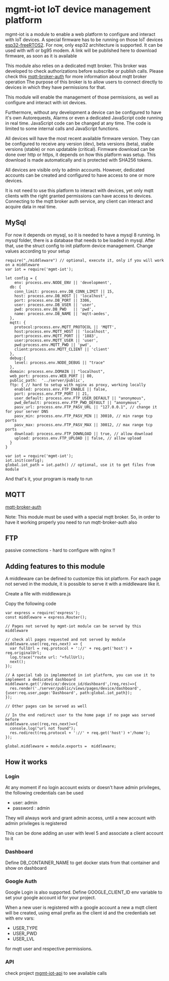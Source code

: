 
# mgmt-iot IoT device management platform

mgmt-iot is a module to enable a web platform to configure and interact with IoT devices.
A special firmware has to be running on those IoT devices [esp32-freeRTOS2](https://github.com/zimbora/esp32-freeRTOS2).
For now, only esp32 architecture is supported.
It can be used with wifi or bg95 modem.
A link will be published here to download firmware, as soon as it is available

This module also relies on a dedicated mqtt broker.
This broker was developed to check authorizations before subscribe or publish calls.
Please check this [mqtt-broker-auth](https://github.com/zimbora/mqtt-broker-auth) for more information about mqtt broker operation
The purpose of this broker is to allow users to connect directly to devices in which they have permissions for that.

This module will enable the management of those permissions, as well as configure and interact with iot devices.

Furthermore, without any development a device can be configured to have it's own Autorequests, Alarms or even a dedicated JavaScript code running in real time.
JavaScript code can be changed at any time. The code is limited to some internal calls and JavaScript functions.

All devices will have the most recent available firmware version. They can be configured to receive any version (dev), beta versions (beta), stable versions (stable) or non updatable (critical).
Firmware download can be done over http or https, it depends on how this platform was setup. This download is made automatically and is protected with SHA256 tokens.

All devices are visible only to admin accounts. However, dedicated accounts can be created and configured to have access to one or more devices.

It is not need to use this platform to interact with devices, yet only mqtt clients with the right granted permissions can have access to devices.
Connecting to the mqtt broker auth service, any client can interact and acquire data in real time.

## MySql

For now it depends on mysql, so it is needed to have a mysql 8 running.
In mysql folder, there is a database that needs to be loaded in mysql.
After that, use the struct config to init platform device management.
Change values according to your setup

```
require("./middleware") // optional, execute it, only if you will work on a middleware
var iot = require('mgmt-iot');

let config = {
    env: process.env.NODE_ENV || 'development',
  db: {
    conn_limit: process.env.DB_CONN_LIMIT || 15,
    host: process.env.DB_HOST || 'localhost',
    port: process.env.DB_PORT || 3306,
    user: process.env.DB_USER || 'user',
    pwd: process.env.DB_PWD   || 'pwd',
    name: process.env.DB_NAME || 'mqtt-aedes',
  },
  mqtt: {
    protocol:process.env.MQTT_PROTOCOL || 'MQTT',
    host:process.env.MQTT_HOST || 'localhost',
    port:process.env.MQTT_PORT || '1883',
    user:process.env.MQTT_USER || 'user',
    pwd:process.env.MQTT_PWD || 'pwd',
    client:process.env.MQTT_CLIENT || 'client'
  },
  debug:{
    level: process.env.NODE_DEBUG || "trace"
  },
  domain: process.env.DOMAIN || "localhost",
  web_port: process.env.WEB_PORT || 80,
  public_path:  '../server/public',
  ftp: { // hard to setup with nginx as proxy, working locally
    enabled: process.env.FTP_ENABLE || false,
    port: process.env.FTP_PORT || 21,
    user_default: process.env.FTP_USER_DEFAULT || "anonymous",
    pwd_default: process.env.FTP_PWD_DEFAULT || "anonymous",
    pasv_url: process.env.FTP_PASV_URL || "127.0.0.1", // change it for your server DNS
    pasv_min: process.env.FTP_PASV_MIN || 30010, // min range tcp ports
    pasv_max: process.env.FTP_PASV_MAX || 30012, // max range tcp ports
    download: process.env.FTP_DOWNLOAD || true, // allow download
    upload: process.env.FTP_UPLOAD || false, // allow upload
  }
}

var iot = require('mgmt-iot');
iot.init(config);
global.iot_path = iot.path() // optional, use it to get files from module
```

And that's it, your program is ready to run

## MQTT

[mqtt-broker-auth](https://github.com/zimbora/mqtt-broker-auth)

Note: This module must be used with a special mqtt broker. So, in order to have it working properly you need to run mqtt-broker-auth also

## FTP

passive connections - hard to configure with nginx !!

## Adding features to this module

 A middleware can be defined to customize this iot platform. For each page not served in the module, it is possible to serve it with a middleware like it.

 Create a file with middleware.js

 Copy the following code

```
var express = require('express');
const middleware = express.Router();

// Pages not served by mgmt-iot module can be served by this middleware

// check all pages requested and not served by module
middleware.use((req,res,next) => {
  var fullUrl = req.protocol + '://' + req.get('host') + req.originalUrl;
  log.trace("route url: "+fullUrl);
  next();
});

// A special tab is implemented in iot platform, you can use it to implement a dedicated dashboard
middleware.get('/device/:device_id/dashboard',(req,res)=>{
  res.render('./server/public/views/pages/device/dashboard',{user:req.user,page:'Dashboard', path:global.iot_path});
});

// Other pages can be served as well

// In the end redirect user to the home page if no page was served before
middleware.use((req,res,next)=>{
  console.log("url not found");
  res.redirect(req.protocol + '://' + req.get('host') +'/home');
});

global.middleware = module.exports =  middleware;
```

## How it works

### Login
At any moment if no login account exists or doesn't have admin privileges, the following credentials can be used
- user: admin
- password : admin

They will always work and grant admin access, until a new account with admin privileges is registered

This can be done adding an user with level 5 and associate a client account to it

### Dashboard
Define DB_CONTAINER_NAME to get docker stats from that container and show on dashboard

### Google Auth
Google Login is also supported.
Define GOOGLE_CLIENT_ID env variable to set your google account id for your project.

When a new user is registered with a google account a new a mqtt client will be
created, using email prefix as the client id and the credentials set with env vars:
- USER_TYPE
- USER_PWD
- USER_LVL

for mqtt user and respective permissions.

### API
check project [mgmt-iot-api](https://www.npmjs.com/package/mgmt-iot-api) to see available calls

